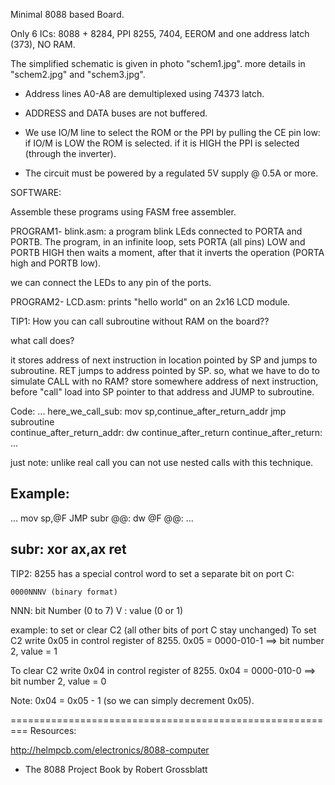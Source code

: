 Minimal 8088 based Board.

 Only 6 ICs: 8088 + 8284, PPI 8255, 7404, EEROM and one address latch (373),  NO RAM.

The simplified schematic is given in photo "schem1.jpg". 
more details in "schem2.jpg" and "schem3.jpg".

- Address lines A0-A8 are demultiplexed using 74373 latch.
- ADDRESS and DATA buses are not buffered.
- We use IO/M line to select the ROM or the PPI by pulling the CE pin low:
  if IO/M is LOW the ROM is selected.
  if it is HIGH the PPI is selected (through the inverter).

- The circuit must be powered by a regulated 5V supply @ 0.5A or more.

SOFTWARE:

Assemble these programs using FASM free assembler.


PROGRAM1- blink.asm: a program blink LEds connected to PORTA and PORTB.
  The program, in an infinite loop, sets PORTA (all pins) LOW and PORTB HIGH then waits a moment, after that it inverts the operation (PORTA high and PORTB low).
  
  we can connect the LEDs to any pin of the ports.


PROGRAM2- LCD.asm: prints "hello world" on an 2x16 LCD module.


TIP1:  How you can call subroutine without RAM  on the board??

what call does?

it stores address of next instruction in location pointed by SP and jumps to subroutine.
RET jumps to address pointed by SP.
so, what we have to do to simulate CALL with no RAM?
store somewhere address of next instruction, before "call" load into SP pointer to that address and JUMP to subroutine.

Code:
    ...
here_we_call_sub:
    mov sp,continue_after_return_addr
    jmp subroutine    
continue_after_return_addr:
    dw continue_after_return
continue_after_return:
    ...

just note: unlike real call you can not use nested calls with this technique.

Example:
-------------
   ...
   mov sp,@F
   JMP subr
@@:
   dw @F
@@:
   ...   


subr:
    xor ax,ax
    ret
------------------


TIP2:  8255 has a special control word to set a separate bit on port C:

	0000NNNV (binary format)

NNN: bit Number (0 to 7)
V : value (0 or 1)

example: to set or clear C2 (all other bits of port C stay unchanged)
To set C2 write 0x05 in control register of 8255. 
	0x05 = 0000-010-1 ==> bit number 2, value = 1  

To clear C2 write 0x04 in control register of 8255.
	0x04 = 0000-010-0 ==> bit number 2, value = 0

Note: 0x04 = 0x05 - 1 (so we can simply decrement 0x05).


=========================================================
Resources:

http://helmpcb.com/electronics/8088-computer


* The 8088 Project Book by Robert Grossblatt
 
